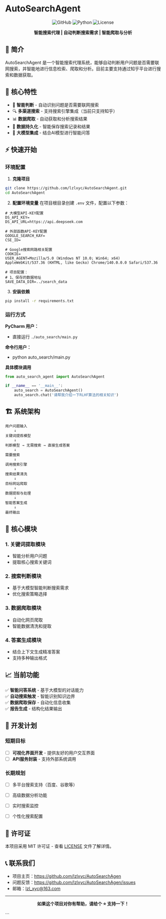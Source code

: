 # AutoSearchAgent

<div align="center">

![GitHub](https://img.shields.io/badge/version-1.0.0-blue)
![Python](https://img.shields.io/badge/python-3.8%2B-green)
![License](https://img.shields.io/badge/license-MIT-orange)

**智能搜索代理 | 自动判断搜索需求 | 智能爬取与分析**

</div>

## 📖 简介

AutoSearchAgent 是一个智能搜索代理系统，能够自动判断用户问题是否需要联网搜索，并智能地进行信息检索、爬取和分析。目前主要支持通过知乎平台进行搜索和数据获取。

## 🚀 核心特性

- 🤖 **智能判断** - 自动识别问题是否需要联网搜索
- 🔍 **多渠道搜索** - 支持搜索引擎集成（当前只支持知乎）
- 📊 **数据爬取** - 自动获取和分析搜索结果
- 💾 **数据持久化** - 智能保存搜索记录和结果
- 🧠 **大模型集成** - 结合AI模型进行智能问答

## ⚡ 快速开始

### 环境配置

1. **克隆项目**
```bash
git clone https://github.com/lzlxyc/AutoSearchAgent.git
cd AutoSearchAgent
```

2. **配置环境变量**
在项目根目录创建 `.env` 文件，配置以下参数：

```env
# 大模型API-KEY配置
DS_API_KEY=
DS_API_URL=https://api.deepseek.com

# 外部函数API-KEY配置
GOOGLE_SEARCH_KAY=
CSE_ID=

# Google搜索网路相关配置
COOKIE=
USER_AGENT=Mozilla/5.0 (Windows NT 10.0; Win64; x64) AppleWebKit/537.36 (KHTML, like Gecko) Chrome/140.0.0.0 Safari/537.36

# 项目配置：
# 1、保存的数据地址
SAVE_DATA_DIR=../search_data
```

3. **安装依赖**
```bash
pip install -r requirements.txt
```

### 运行方式
**PyCharm 用户：**
- 直接运行 `./auto_search/main.py`

**命令行用户：**
- python auto_search/main.py

**具体模块调用**
```python
from auto_search_agent import AutoSearchAgent

if __name__ == '__main__':
    auto_search = AutoSearchAgent()
    auto_search.chat('请帮我介绍一下RLHF算法的相关知识')
```

## 🏗️ 系统架构
```text
用户问题输入
    ↓
关键词提炼模型
    ↓
判断模型 → 无需搜索 → 直接生成答案
    ↓
需要搜索
    ↓
调用搜索引擎
    ↓
搜索结果清洗
    ↓
目标网站爬取
    ↓
数据提取与处理
    ↓
智能答案生成
    ↓
最终输出
```

## 🔧 核心模块

### 1. 关键词提取模块
- 智能分析用户问题
- 提取核心搜索关键词

### 2. 搜索判断模块
- 基于大模型智能判断搜索需求
- 优化搜索策略选择

### 3. 数据爬取模块
- 自动化网页爬取
- 智能数据清洗和提取

### 4. 答案生成模块
- 结合上下文生成精准答案
- 支持多种输出格式

## 📈 当前功能

✅ **智能问答系统** - 基于大模型的对话能力  
✅ **自动搜索触发** - 智能识别知识边界  
✅ **数据爬取保存** - 自动化信息收集  
✅ **报告生成** - 结构化结果输出  

## 🎯 开发计划

### 短期目标
- [ ] **可视化界面开发** - 提供友好的用户交互界面
- [ ] **API服务封装** - 支持外部系统调用

### 长期规划
- [ ] 多平台搜索支持（百度、谷歌等）
- [ ] 高级数据分析功能
- [ ] 实时搜索监控
- [ ] 个性化搜索配置


## 📄 许可证

本项目采用 MIT 许可证 - 查看 [LICENSE](LICENSE) 文件了解详情。

## 📞 联系我们

- 项目主页：https://github.com/lzlxyc/AutoSearchAgen
- 问题反馈：https://github.com/lzlxyc/AutoSearchAgen/issues
- 邮箱：lzl_xyc@163.com

---

<div align="center">

**如果这个项目对你有帮助，请给个 ⭐️ 支持一下！**

</div>
```